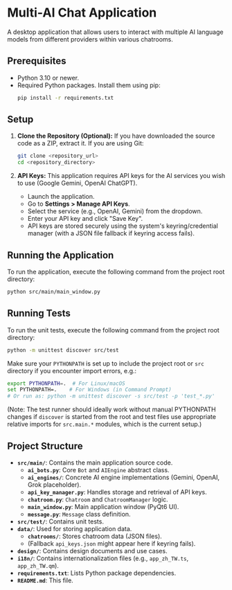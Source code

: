 # Multi-AI Chat Application

A desktop application that allows users to interact with multiple AI language models from different providers within various chatrooms.

## Prerequisites

- Python 3.10 or newer.
- Required Python packages. Install them using pip:
  ```bash
  pip install -r requirements.txt
  ```

## Setup

1.  **Clone the Repository (Optional):**
    If you have downloaded the source code as a ZIP, extract it. If you are using Git:
    ```bash
    git clone <repository_url>
    cd <repository_directory>
    ```

2.  **API Keys:**
    This application requires API keys for the AI services you wish to use (Google Gemini, OpenAI ChatGPT).
    - Launch the application.
    - Go to **Settings > Manage API Keys**.
    - Select the service (e.g., OpenAI, Gemini) from the dropdown.
    - Enter your API key and click "Save Key".
    - API keys are stored securely using the system's keyring/credential manager (with a JSON file fallback if keyring access fails).

## Running the Application

To run the application, execute the following command from the project root directory:

```bash
python src/main/main_window.py
```

## Running Tests

To run the unit tests, execute the following command from the project root directory:

```bash
python -m unittest discover src/test
```
Make sure your `PYTHONPATH` is set up to include the project root or `src` directory if you encounter import errors, e.g.:
```bash
export PYTHONPATH=.  # For Linux/macOS
set PYTHONPATH=.    # For Windows (in Command Prompt)
# Or run as: python -m unittest discover -s src/test -p 'test_*.py'
```
(Note: The test runner should ideally work without manual PYTHONPATH changes if `discover` is started from the root and test files use appropriate relative imports for `src.main.*` modules, which is the current setup.)


## Project Structure

- **`src/main/`**: Contains the main application source code.
  - **`ai_bots.py`**: Core `Bot` and `AIEngine` abstract class.
  - **`ai_engines/`**: Concrete AI engine implementations (Gemini, OpenAI, Grok placeholder).
  - **`api_key_manager.py`**: Handles storage and retrieval of API keys.
  - **`chatroom.py`**: `Chatroom` and `ChatroomManager` logic.
  - **`main_window.py`**: Main application window (PyQt6 UI).
  - **`message.py`**: `Message` class definition.
- **`src/test/`**: Contains unit tests.
- **`data/`**: Used for storing application data.
  - **`chatrooms/`**: Stores chatroom data (JSON files).
  - (Fallback `api_keys.json` might appear here if keyring fails).
- **`design/`**: Contains design documents and use cases.
- **`i18n/`**: Contains internationalization files (e.g., `app_zh_TW.ts`, `app_zh_TW.qm`).
- **`requirements.txt`**: Lists Python package dependencies.
- **`README.md`**: This file.
